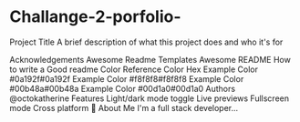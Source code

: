 # Challange-2-porfolio-
Project Title
A brief description of what this project does and who it's for

Acknowledgements
Awesome Readme Templates
Awesome README
How to write a Good readme
Color Reference
Color	Hex
Example Color	#0a192f#0a192f
Example Color	#f8f8f8#f8f8f8
Example Color	#00b48a#00b48a
Example Color	#00d1a0#00d1a0
Authors
@octokatherine
Features
Light/dark mode toggle
Live previews
Fullscreen mode
Cross platform
🚀 About Me
I'm a full stack developer...
